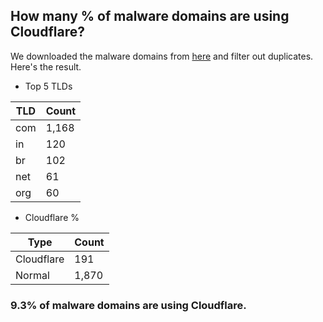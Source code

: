 ## How many % of malware domains are using Cloudflare?


We downloaded the malware domains from [here](https://urlhaus.abuse.ch) and filter out duplicates.
Here's the result.


[//]: # (start replacement)


- Top 5 TLDs

| TLD | Count |
| --- | --- |
| com | 1,168 |
| in | 120 |
| br | 102 |
| net | 61 |
| org | 60 |


- Cloudflare %

| Type | Count |
| --- | --- |
| Cloudflare | 191 |
| Normal | 1,870 |


### 9.3% of malware domains are using Cloudflare.